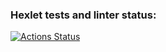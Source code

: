 ### Hexlet tests and linter status:
[![Actions Status](https://github.com/Yarqd/sql-for-developers-project-136/actions/workflows/hexlet-check.yml/badge.svg)](https://github.com/Yarqd/sql-for-developers-project-136/actions)